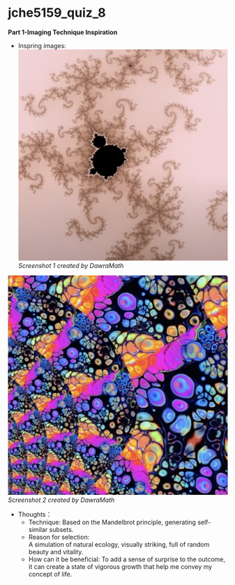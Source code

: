 # jche5159_quiz_8

**Part 1-Imaging Technique Inspiration**

- Inspring images:
![Image 1](readmeImages/Mandelbrot%20Set_1.jpg)
*Screenshot 1 created by DawraMath*

![Image 2](readmeImages/Mandelbrot%20set_2.jpg)
*Screenshot 2 created by DawraMath*

- Thoughts：
  - Technique: Based on the Mandelbrot principle, generating self-similar subsets.
  - Reason for selection:  
    A simulation of natural ecology, visually striking, full of random beauty and vitality.
  - How can it be beneficial:
    To add a sense of surprise to the outcome, it can create a state of vigorous growth that help me convey my concept of life.
  
